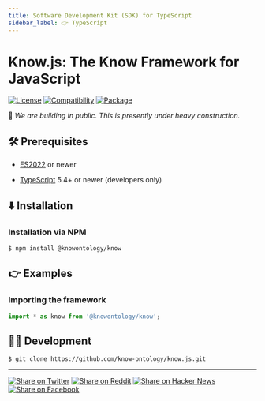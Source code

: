 ```yaml
---
title: Software Development Kit (SDK) for TypeScript
sidebar_label: 👉 TypeScript
---
```


# Know.js: The Know Framework for JavaScript

[![License](https://img.shields.io/badge/license-Public%20Domain-blue.svg)](https://unlicense.org)
[![Compatibility](https://img.shields.io/badge/es-2022-blue)](https://en.wikipedia.org/wiki/ECMAScript_version_history#13th_Edition_%E2%80%93_ECMAScript_2022)
[![Package](https://img.shields.io/npm/v/%40knowontology%2Fknow)](https://npmjs.com/package/@knowontology/know)

🚧 _We are building in public. This is presently under heavy construction._

## 🛠️ Prerequisites

- [ES2022](https://en.wikipedia.org/wiki/ECMAScript_version_history#13th_Edition_%E2%80%93_ECMAScript_2022)
  or newer

- [TypeScript](https://www.typescriptlang.org) 5.4+ or newer
  (developers only)

## ⬇️ Installation

### Installation via NPM

```console
$ npm install @knowontology/know
```

## 👉 Examples

### Importing the framework

```javascript
import * as know from '@knowontology/know';
```

## 👨‍💻 Development

```console
$ git clone https://github.com/know-ontology/know.js.git
```

---

[![Share on Twitter](https://img.shields.io/badge/share%20on-twitter-03A9F4?logo=twitter)](https://twitter.com/share?url=https://github.com/know-ontology/know.js&text=Know.js:%20The%20Know%20Framework%20for%20JavaScript)
[![Share on Reddit](https://img.shields.io/badge/share%20on-reddit-red?logo=reddit)](https://reddit.com/submit?url=https://github.com/know-ontology/know.js&title=Know.js:%20The%20Know%20Framework%20for%20JavaScript)
[![Share on Hacker News](https://img.shields.io/badge/share%20on-hacker%20news-orange?logo=ycombinator)](https://news.ycombinator.com/submitlink?u=https://github.com/know-ontology/know.js&t=Know.js:%20The%20Know%20Framework%20for%20JavaScript)
[![Share on Facebook](https://img.shields.io/badge/share%20on-facebook-1976D2?logo=facebook)](https://www.facebook.com/sharer/sharer.php?u=https://github.com/know-ontology/know.js)
